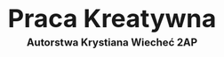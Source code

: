 <h1 style="font-size: 3.2em; text-align: center; margin-top: 36vh; margin-bottom: 0;">Praca Kreatywna</h1>
<h2 style="font-size: 1.3em; text-align: center; margin-top: 0.3em;">Autorstwa Krystiana Wiecheć 2AP</h1>
